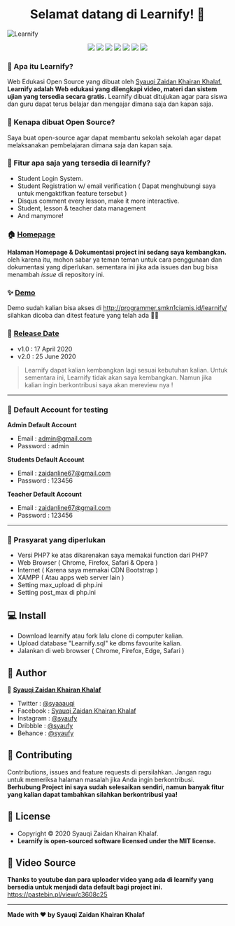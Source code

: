 <h1 align="center">Selamat datang di Learnify! 👋</h1>

![Learnify](https://user-images.githubusercontent.com/46257169/83959623-f946de80-a876-11ea-88db-f677be8f22e7.png)

<p align="center">
<img src="https://img.shields.io/github/issues/Syauqizaidan/Learnify?style=flat-square">
<img src="https://img.shields.io/github/stars/Syauqizaidan/Learnify?style=flat-square"> 
<img src="https://img.shields.io/github/forks/Syauqizaidan/Learnify?style=flat-square">
<img src="https://img.shields.io/github/license/Syauqizaidan/Learnify?style=flat-square">
<img src="http://hits.dwyl.com/syauqizaidan/https://githubcom/Syauqizaidan/Learnify.svg">
<img src="https://img.shields.io/badge/Maintained%3F-yes-green.svg?style=flat-square">
<img src="https://img.shields.io/github/followers/syauqi.svg?style=flat-square&label=Follow&maxAge=2592000">
</p>

### 🤔 Apa itu Learnify?
Web Edukasi Open Source yang dibuat oleh <a href="https://github.com/syauqi"> Syauqi Zaidan Khairan Khalaf. </a> **Learnify adalah Web edukasi yang dilengkapi video, materi dan sistem ujian yang tersedia secara gratis.** Learnify dibuat ditujukan agar para siswa dan guru dapat terus belajar dan mengajar dimana saja dan kapan saja.

### 🎉 Kenapa dibuat Open Source?
Saya buat open-source agar dapat membantu sekolah sekolah agar dapat melaksanakan pembelajaran dimana saja dan kapan saja.

### 🤨 Fitur apa saja yang tersedia di learnify?
- Student Login System.
- Student Registration w/ email verification ( Dapat menghubungi saya untuk mengaktifkan feature tersebut )
- Disqus comment every lesson, make it more interactive.
- Student, lesson & teacher data management
- And manymore!

### 🏠 <a href="#">Homepage</a>
**Halaman Homepage & Dokumentasi project ini sedang saya kembangkan.** oleh karena itu, mohon sabar ya teman teman untuk cara penggunaan dan dokumentasi yang diperlukan. sementara ini jika ada issues dan bug bisa menambah *issue* di repository ini.

### ✨ <a href="http://programmer.smkn1ciamis.id/learnify/">Demo</a>
Demo sudah kalian bisa akses di http://programmer.smkn1ciamis.id/learnify/
silahkan dicoba dan ditest feature yang telah ada 🤙🏻

### 📆 <a href="#">Release Date</a>
- v1.0 : 17 April 2020
- v2.0 : 25 June 2020

> Learnify dapat kalian kembangkan lagi sesuai kebutuhan kalian. Untuk sementara ini, Learnify tidak akan saya kembangkan. Namun jika kalian ingin berkontribusi saya akan mereview nya !

------------

 ### 👤 Default Account for testing
	
**Admin Default Account**
- Email : admin@gmail.com 
- Password : admin

**Students Default Account**
- Email : zaidanline67@gmail.com
- Password : 123456

**Teacher Default Account**
- Email : zaidanline67@gmail.com
- Password : 123456

------------

### 🧐 Prasyarat yang diperlukan 
- Versi PHP7 ke atas dikarenakan saya memakai function dari PHP7
- Web Browser ( Chrome, Firefox, Safari & Opera )
- Internet ( Karena saya memakai CDN Bootstrap )
- XAMPP ( Atau apps web server lain )
- Setting max_upload di php.ini
- Setting post_max di php.ini

## 💻 Install
- Download learnify atau fork lalu clone di computer kalian.
- Upload database "Learnify.sql" ke dbms favourite kalian.
- Jalankan di web browser ( Chrome, Firefox, Edge, Safari )


## 🧑 Author

👤 <a href="https://web.facebook.com/syaauqi"> **Syauqi Zaidan Khairan Khalaf**</a>
- Twitter : <a href="https://twitter.com/syaaauqi"> @syaaauqi</a>
- Facebook : <a href="https://web.facebook.com/syaaauqi"> Syauqi Zaidan Khairan Khalaf</a>
- Instagram : <a href="https://www.instagram.com/syaufy/">@syaufy </a>
- Dribbble : <a href="https://dribbble.com/syaufy">@syaufy </a>
- Behance :  <a href="https://www.behance.net/syaufy">@syaufy </a>

## 🤝 Contributing
Contributions, issues and feature requests di persilahkan.
Jangan ragu untuk memeriksa halaman masalah jika Anda ingin berkontribusi. **Berhubung Project ini saya sudah selesaikan sendiri, namun banyak fitur yang kalian dapat tambahkan silahkan berkontribusi yaa!**


## 📝 License
- Copyright © 2020 Syauqi Zaidan Khairan Khalaf.
- **Learnify is open-sourced software licensed under the MIT license.**

## 🎥 Video Source
**Thanks to youtube dan para uploader video yang ada di learnify yang bersedia untuk menjadi data default bagi project ini.**
https://pastebin.pl/view/c3608c25

------------
**Made with ❤️ by Syauqi Zaidan Khairan Khalaf**

